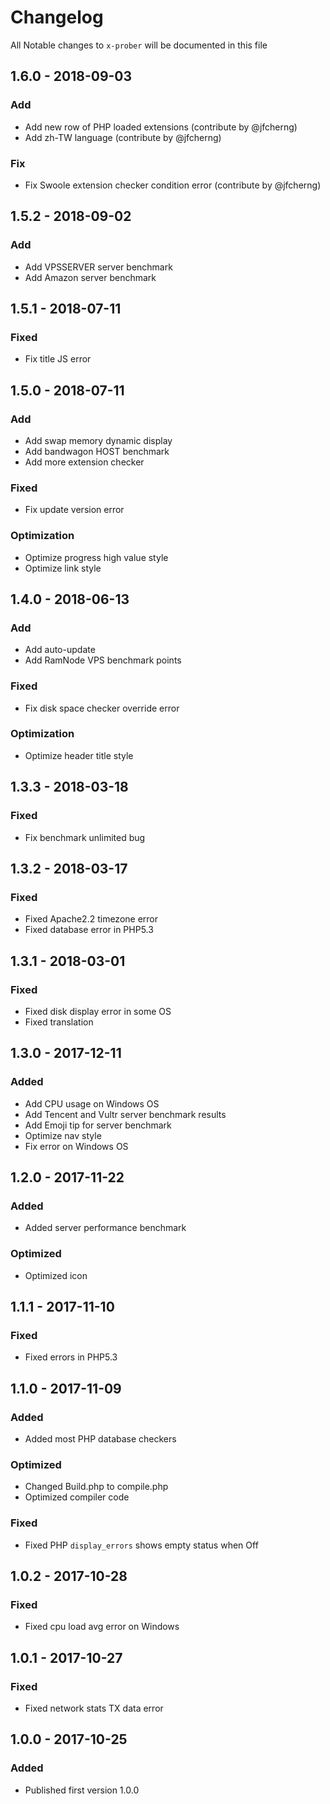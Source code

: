 # Changelog

All Notable changes to `x-prober` will be documented in this file

## 1.6.0 - 2018-09-03
### Add
- Add new row of PHP loaded extensions (contribute by @jfcherng)
- Add zh-TW language (contribute by @jfcherng)
### Fix
- Fix Swoole extension checker condition error (contribute by @jfcherng)

## 1.5.2 - 2018-09-02
### Add
- Add VPSSERVER server benchmark
- Add Amazon server benchmark

## 1.5.1 - 2018-07-11
### Fixed
- Fix title JS error

## 1.5.0 - 2018-07-11
### Add
- Add swap memory dynamic display
- Add bandwagon HOST benchmark
- Add more extension checker
### Fixed
- Fix update version error
### Optimization
- Optimize progress high value style
- Optimize link style

## 1.4.0 - 2018-06-13
### Add
- Add auto-update
- Add RamNode VPS benchmark points
### Fixed
- Fix disk space checker override error
### Optimization
- Optimize header title style

## 1.3.3 - 2018-03-18
### Fixed
- Fix benchmark unlimited bug

## 1.3.2 - 2018-03-17
### Fixed
- Fixed Apache2.2 timezone error
- Fixed database error in PHP5.3

## 1.3.1 - 2018-03-01
### Fixed
- Fixed disk display error in some OS
- Fixed translation

## 1.3.0 - 2017-12-11
### Added
- Add CPU usage on Windows OS
- Add Tencent and Vultr server benchmark results
- Add Emoji tip for server benchmark
- Optimize nav style
- Fix error on Windows OS

## 1.2.0 - 2017-11-22
### Added
- Added server performance benchmark
### Optimized
- Optimized icon

## 1.1.1 - 2017-11-10
### Fixed
- Fixed errors in PHP5.3

## 1.1.0 - 2017-11-09
### Added
- Added most PHP database checkers

### Optimized
- Changed Build.php to compile.php
- Optimized compiler code

### Fixed
- Fixed PHP `display_errors` shows empty status when Off

## 1.0.2 - 2017-10-28
### Fixed
- Fixed cpu load avg error on Windows

## 1.0.1 - 2017-10-27
### Fixed
- Fixed network stats TX data error

## 1.0.0 - 2017-10-25
### Added
- Published first version 1.0.0
